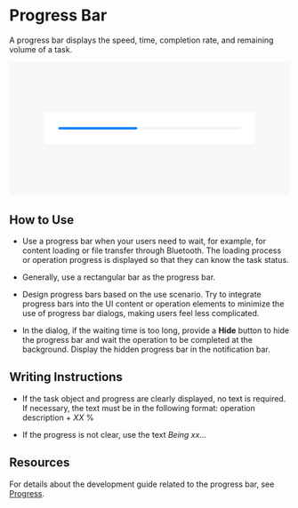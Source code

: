 # Progress Bar


A progress bar displays the speed, time, completion rate, and remaining volume of a task.


![progressbar_sub_1](figures/progressbar_sub_1.png)


## How to Use

- Use a progress bar when your users need to wait, for example, for content loading or file transfer through Bluetooth. The loading process or operation progress is displayed so that they can know the task status.

- Generally, use a rectangular bar as the progress bar.

- Design progress bars based on the use scenario. Try to integrate progress bars into the UI content or operation elements to minimize the use of progress bar dialogs, making users feel less complicated.

- In the dialog, if the waiting time is too long, provide a **Hide** button to hide the progress bar and wait the operation to be completed at the background. Display the hidden progress bar in the notification bar.


## Writing Instructions

- If the task object and progress are clearly displayed, no text is required. If necessary, the text must be in the following format: operation description + *XX* %

- If the progress is not clear, use the text *Being xx...*


## Resources

For details about the development guide related to the progress bar, see [Progress](../../application-dev/reference/arkui-ts/ts-basic-components-progress.md).

